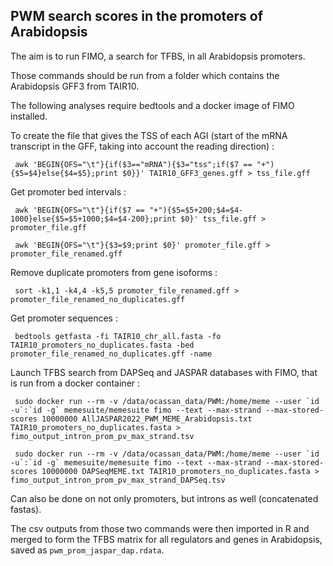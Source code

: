 ## PWM search scores in the promoters of Arabidopsis

The aim is to run FIMO, a search for TFBS, in all Arabidopsis promoters.

Those commands should be run from a folder which contains the Arabidopsis GFF3 from TAIR10.

The following analyses require bedtools and a docker image of FIMO installed.

To create the file that gives the TSS of each AGI (start of the mRNA transcript in the GFF, taking into account the reading direction) : 

``` awk 'BEGIN{OFS="\t"}{if($3=="mRNA"){$3="tss";if($7 == "+"){$5=$4}else{$4=$5};print $0}}' TAIR10_GFF3_genes.gff > tss_file.gff``` 

Get promoter bed intervals :

``` awk 'BEGIN{OFS="\t"}{if($7 == "+"){$5=$5+200;$4=$4-1000}else{$5=$5+1000;$4=$4-200};print $0}' tss_file.gff > promoter_file.gff``` 

``` awk 'BEGIN{OFS="\t"}{$3=$9;print $0}' promoter_file.gff > promoter_file_renamed.gff``` 

Remove duplicate promoters from gene isoforms : 

``` sort -k1,1 -k4,4 -k5,5 promoter_file_renamed.gff > promoter_file_renamed_no_duplicates.gff``` 

Get promoter sequences :

``` bedtools getfasta -fi TAIR10_chr_all.fasta -fo TAIR10_promoters_no_duplicates.fasta -bed promoter_file_renamed_no_duplicates.gff -name``` 

Launch TFBS search from DAPSeq and JASPAR databases with FIMO, that is run from a docker container :

``` sudo docker run --rm -v /data/ocassan_data/PWM:/home/meme --user `id -u`:`id -g` memesuite/memesuite fimo --text --max-strand --max-stored-scores 10000000 AllJASPAR2022_PWM_MEME_Arabidopsis.txt TAIR10_promoters_no_duplicates.fasta > fimo_output_intron_prom_pv_max_strand.tsv``` 

``` sudo docker run --rm -v /data/ocassan_data/PWM:/home/meme --user `id -u`:`id -g` memesuite/memesuite fimo --text --max-strand --max-stored-scores 10000000 DAPSeqMEME.txt TAIR10_promoters_no_duplicates.fasta > fimo_output_intron_prom_pv_max_strand_DAPSeq.tsv``` 

Can also be done on not only promoters, but introns as well (concatenated fastas).

The csv outputs from those two commands were then imported in R and merged to form the TFBS matrix for all regulators and genes in Arabidopsis, saved as `pwm_prom_jaspar_dap.rdata`.
